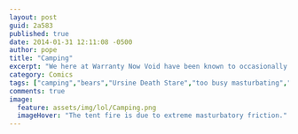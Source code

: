 ```yaml
---
layout: post
guid: 2a583
published: true
date: 2014-01-31 12:11:08 -0500
author: pope
title: "Camping"
excerpt: "We here at Warranty Now Void have been known to occasionally come up with ideas. Sometimes we describe these ideas as \"good\" or \"great\" or even \"not likely to result in our horrific deaths.\" Oftentimes, we are wrong."
category: Comics
tags: ["camping","bears","Ursine Death Stare","too busy masturbating","lack of foresight","great ideas","field trip","safety first","we are bad at everything"]
comments: true 
image:
  feature: assets/img/lol/Camping.png
  imageHover: "The tent fire is due to extreme masturbatory friction."
---
```


